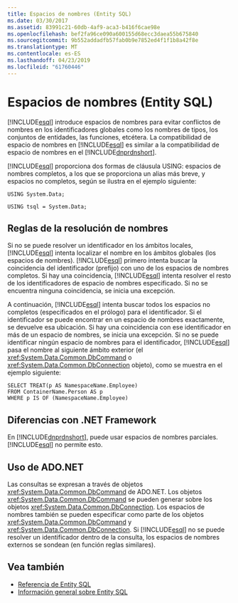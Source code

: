 ```yaml
---
title: Espacios de nombres (Entity SQL)
ms.date: 03/30/2017
ms.assetid: 83991c21-60db-4af9-aca3-b416f6cae98e
ms.openlocfilehash: bef2fa96ce090a600155d68ecc3daea55b675840
ms.sourcegitcommit: 9b552addadfb57fab0b9e7852ed4f1f1b8a42f8e
ms.translationtype: MT
ms.contentlocale: es-ES
ms.lasthandoff: 04/23/2019
ms.locfileid: "61760446"
---
```

# <a name="namespaces-entity-sql"></a>Espacios de nombres (Entity SQL)
[!INCLUDE[esql](../../../../../../includes/esql-md.md)] introduce espacios de nombres para evitar conflictos de nombres en los identificadores globales como los nombres de tipos, los conjuntos de entidades, las funciones, etcétera. La compatibilidad de espacio de nombres en [!INCLUDE[esql](../../../../../../includes/esql-md.md)] es similar a la compatibilidad de espacio de nombres en el [!INCLUDE[dnprdnshort](../../../../../../includes/dnprdnshort-md.md)].  
  
 [!INCLUDE[esql](../../../../../../includes/esql-md.md)] proporciona dos formas de cláusula USING: espacios de nombres completos, a los que se proporciona un alias más breve, y espacios no completos, según se ilustra en el ejemplo siguiente:  
  
 `USING System.Data;`  
  
 `USING tsql = System.Data;`  
  
## <a name="name-resolution-rules"></a>Reglas de la resolución de nombres  
 Si no se puede resolver un identificador en los ámbitos locales, [!INCLUDE[esql](../../../../../../includes/esql-md.md)] intenta localizar el nombre en los ámbitos globales (los espacios de nombres). [!INCLUDE[esql](../../../../../../includes/esql-md.md)] primero intenta buscar la coincidencia del identificador (prefijo) con uno de los espacios de nombres completos. Si hay una coincidencia, [!INCLUDE[esql](../../../../../../includes/esql-md.md)] intenta resolver el resto de los identificadores de espacio de nombres especificado. Si no se encuentra ninguna coincidencia, se inicia una excepción.  
  
 A continuación, [!INCLUDE[esql](../../../../../../includes/esql-md.md)] intenta buscar todos los espacios no completos (especificados en el prólogo) para el identificador. Si el identificador se puede encontrar en un espacio de nombres exactamente, se devuelve esa ubicación. Si hay una coincidencia con ese identificador en más de un espacio de nombres, se inicia una excepción. Si no se puede identificar ningún espacio de nombres para el identificador, [!INCLUDE[esql](../../../../../../includes/esql-md.md)] pasa el nombre al siguiente ámbito exterior (el <xref:System.Data.Common.DbCommand> o <xref:System.Data.Common.DbConnection> objeto), como se muestra en el ejemplo siguiente:  
  
```  
SELECT TREAT(p AS NamespaceName.Employee)  
FROM ContainerName.Person AS p  
WHERE p IS OF (NamespaceName.Employee)  
```  
  
## <a name="differences-from-the-net-framework"></a>Diferencias con .NET Framework  
 En [!INCLUDE[dnprdnshort](../../../../../../includes/dnprdnshort-md.md)], puede usar espacios de nombres parciales. [!INCLUDE[esql](../../../../../../includes/esql-md.md)] no permite esto.  
  
## <a name="adonet-usage"></a>Uso de ADO.NET  
 Las consultas se expresan a través de objetos <xref:System.Data.Common.DbCommand> de ADO.NET. Los objetos <xref:System.Data.Common.DbCommand> se pueden generar sobre los objetos <xref:System.Data.Common.DbConnection>. Los espacios de nombres también se pueden especificar como parte de los objetos <xref:System.Data.Common.DbCommand> y <xref:System.Data.Common.DbConnection>. Si [!INCLUDE[esql](../../../../../../includes/esql-md.md)] no se puede resolver un identificador dentro de la consulta, los espacios de nombres externos se sondean (en función reglas similares).  
  
## <a name="see-also"></a>Vea también

- [Referencia de Entity SQL](../../../../../../docs/framework/data/adonet/ef/language-reference/entity-sql-reference.md)
- [Información general sobre Entity SQL](../../../../../../docs/framework/data/adonet/ef/language-reference/entity-sql-overview.md)
